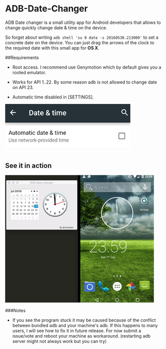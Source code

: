 # ADB-Date-Changer
ADB Date changer is a small utility app for Android developers that allows to change quickly change date & time on the device. 

So forget about writing `adb shell 'su 0 date -s 20160530.213000'` to set a concrete date on the device. You can just drag the arrows of the clock to the required date with this small app for **OS X**. 

##Requirements

- Root access. I recommend use Genymotion which by default gives you a rooted emulator. 

- Works for API 1..22. By some reason adb is not allowed to change date on API 23. 

- Automatic time disabled in [SETTINGS]. 

![img](github-res/auto-date-disabled.png)

## See it in action

![img](github-res/demo1.gif)

###Notes

- If you see the program stuck it may be caused because of the conflict between bundled adb and your machine's adb. If this happens to many users, I will see how to fix it in future release. For now submit a issue/vote and reboot your machine as workaround. (restarting adb server might not always work but you can try) 
